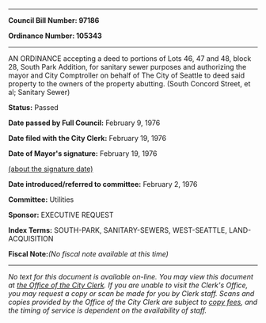 

********

**Council Bill Number: 97186**
   
**Ordinance Number: 105343**
********

 AN ORDINANCE accepting a deed to portions of Lots 46, 47 and 48, block 28, South Park Addition, for sanitary sewer purposes and authorizing the mayor and City Comptroller on behalf of The City of Seattle to deed said property to the owners of the property abutting. (South Concord Street, et al; Sanitary Sewer)

**Status:** Passed
   
**Date passed by Full Council:** February 9, 1976
   
**Date filed with the City Clerk:** February 19, 1976
   
**Date of Mayor's signature:** February 19, 1976
   
[(about the signature date)](/~public/approvaldate.htm)
   
   
   
**Date introduced/referred to committee:** February 2, 1976
   
**Committee:** Utilities
   
**Sponsor:** EXECUTIVE REQUEST
   
   
**Index Terms:** SOUTH-PARK, SANITARY-SEWERS, WEST-SEATTLE, LAND-ACQUISITION

**Fiscal Note:**_(No fiscal note available at this time)_
********

_No text for this document is available on-line. You may view this document at [the Office of the City Clerk](http://www.seattle.gov/leg/clerk/contactUs.htm). If you are unable to visit the Clerk's Office, you may request a copy or scan be made for you by Clerk staff. Scans and copies provided by the Office of the City Clerk are subject to [copy fees](http://clerk.seattle.gov/~public/clerkfees.htm), and the timing of service is dependent on the availability of staff._


